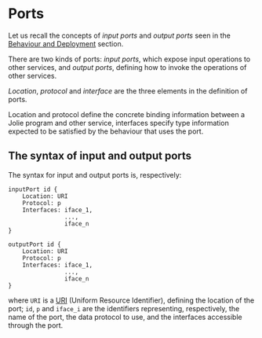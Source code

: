 # Ports

Let us recall the concepts of _input ports_ and _output ports_ seen in the [Behaviour and Deployment](https://github.com/jolie/docs/tree/84c930e5e019035d1ee74b0ec1a9a31f2f8dddbb/basics/getting_started/behavior_and_deployment/README.md) section.

There are two kinds of ports: _input ports_, which expose input operations to other services, and _output ports_, defining how to invoke the operations of other services.

_Location_, _protocol_ and _interface_ are the three elements in the definition of ports.

Location and protocol define the concrete binding information between a Jolie program and other service, interfaces specify type information expected to be satisfied by the behaviour that uses the port.

## The syntax of input and output ports

The syntax for input and output ports is, respectively:

```text
inputPort id {
    Location: URI
    Protocol: p
    Interfaces: iface_1, 
                ..., 
                iface_n
}
```

```text
outputPort id {
    Location: URI
    Protocol: p
    Interfaces: iface_1, 
                ..., 
                iface_n
}
```

where `URI` is a [URI](http://en.wikipedia.org/wiki/Uniform_resource_identifier) \(Uniform Resource Identifier\), defining the location of the port; `id`, `p` and `iface_i` are the identifiers representing, respectively, the name of the port, the data protocol to use, and the interfaces accessible through the port.


